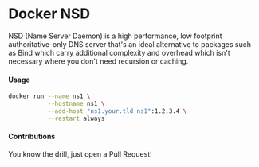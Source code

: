# Docker NSD
NSD (Name Server Daemon) is a high performance, low footprint authoritative-only DNS server that's an ideal alternative to packages such as Bind which carry additional complexity and overhead which isn't necessary where you don't need recursion or caching.

#### Usage
```bash
docker run --name ns1 \
           --hostname ns1 \
           --add-host "ns1.your.tld ns1":1.2.3.4 \
           --restart always
```

#### Contributions
You know the drill, just open a Pull Request!
